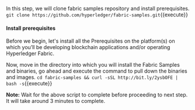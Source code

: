 In this step, we will clone fabric samples repository and install prerequisites.
`git clone https://github.com/hyperledger/fabric-samples.git`{{execute}}


#### Install prerequisites
Before we begin, let's install all the Prerequisites on the platform(s) on which you’ll be developing blockchain applications and/or operating Hyperledger Fabric.

Now, move in the directory into which you will install the Fabric Samples and binaries, go ahead and execute the command to pull down the binaries and images.
`cd fabric-samples && curl -sSL http://bit.ly/2ysbOFE | bash -s`{{execute}}

**Note:** Wait for the above script to complete before proceeding to next step. It will take around 3 minutes to complete.